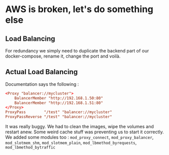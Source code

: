 # AWS is broken, let's do something else

## __Load Balancing__

For redundancy we simply need to duplicate the backend part of our docker-compose, rename it, change the port and voilà.

## __Actual Load Balancing__

Documentation says the following :
```conf
<Proxy "balancer://mycluster">
    BalancerMember "http://192.168.1.50:80"
    BalancerMember "http://192.168.1.51:80"
</Proxy>
ProxyPass        "/test" "balancer://mycluster"
ProxyPassReverse "/test" "balancer://mycluster"
```

It was really buggy. We had to clean the images, wipe the volumes and restart anew. Some weird cache stuff was preventing us to start it correctly.  
We added some modules too : `mod_proxy_connect`, `mod_proxy_balancer`, `mod_slotmem_shm`, `mod_slotmem_plain`, `mod_lbmethod_byrequests`, `mod_lbmethod_bytraffic`

